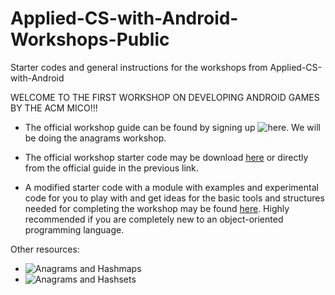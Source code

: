 # Applied-CS-with-Android-Workshops-Public
Starter codes and general instructions for the workshops from Applied-CS-with-Android

WELCOME TO THE FIRST WORKSHOP ON DEVELOPING ANDROID GAMES BY THE ACM MICO!!!



- The official workshop guide can be found by signing up ![here](https://cswithandroid.withgoogle.com/ "Applied CS with Android"). We will be doing the anagrams workshop.

- The official workshop starter code may be download [here](Applied-CS-with-Android-Workshops-Public/anagrams_starter.zip) or directly from the official guide in the previous link.

- A modified starter code with a module with examples and experimental code for you to play with and get ideas for the basic tools and structures needed for completing the workshop may be found [here](Applied-CS-with-Android-Workshops-Public/anagrams_starter_modified.zip). Highly recommended if you are completely new to an object-oriented programming language.


Other resources:

- ![Anagrams and Hashmaps](https://youtu.be/eMymKAFYaCs)
- ![Anagrams and Hashsets](https://youtu.be/O-zTuD8JRbE)
